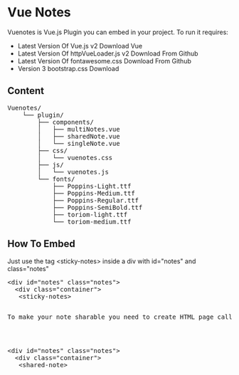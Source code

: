 # Vue Notes

Vuenotes is Vue.js Plugin you can embed in your project. To run it requires:

* Latest Version Of Vue.js v2 Download Vue
* Latest Version Of httpVueLoader.js v2 Download From Github
* Latest Version Of fontawesome.css Download From Github
* Version 3 bootstrap.css Download

## Content

<pre>
Vuenotes/
	└── plugin/
		├── components/
		│   ├── multiNotes.vue
		│   ├── sharedNote.vue
		│   └── singleNote.vue
		├── css/
		│   └── vuenotes.css
		├── js/
		│   └── vuenotes.js
		└── fonts/
			├── Poppins-Light.ttf
			├── Poppins-Medium.ttf
			├── Poppins-Regular.ttf
			├── Poppins-SemiBold.ttf
			├── toriom-light.ttf
			└── toriom-medium.ttf
</pre>


## How To Embed

Just use the tag &lt;sticky-notes&gt; inside a div with id="notes" and class="notes"

<pre>
&lt;div id="notes" class="notes"&gt;
  &lt;div class="container"&gt;
   &lt;sticky-notes></sticky-notes&gt;
  &lt;/div&gt;
&lt;/div&gt;
</pre>

<p>To make your note sharable you need to create HTML page called shared.html and use &lt;shared-note&gt; tag as following :</p>

<pre>
&lt;div id="notes" class="notes"&gt;
  &lt;div class="container">
   &lt;shared-note></shared-note&gt;
  &lt;/div&gt;
&lt;/div&gt;
</pre>


